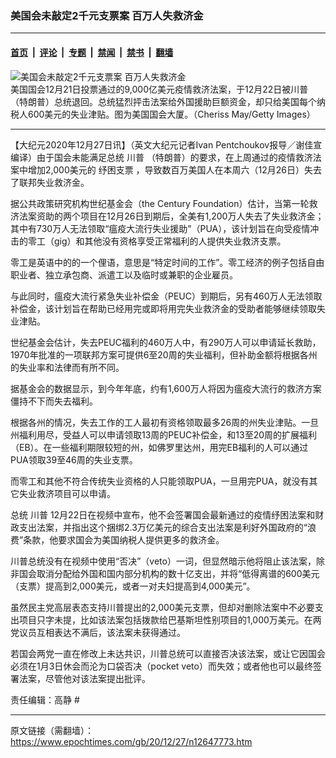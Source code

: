### 美国会未敲定2千元支票案 百万人失救济金

---

#### [首页](../../../..?n12647773) &nbsp;|&nbsp; [评论](../../../../../epoch-comment?n12647773) &nbsp;|&nbsp; [专题](../../../../../epoch-special?n12647773) &nbsp;|&nbsp; [禁闻](../../../../../epoch-news?n12647773) &nbsp;|&nbsp; [禁书](../../../../../books?n12647773) &nbsp;|&nbsp; [翻墙](https://github.com/gfw-breaker/nogfw/blob/master/README.md?n12647773)


<div><img alt="美国会未敲定2千元支票案 百万人失救济金" class="attachment-djy_600_400 size-djy_600_400 wp-post-image" src="https://i.epochtimes.com/assets/uploads/2020/12/GettyImages-1230254287-700x420-600x400.jpg"/>
<div class="caption">
 美国国会12月21日投票通过的9,000亿美元疫情救济法案，于12月22日被川普（特朗普）总统退回。总统猛烈抨击法案给外国援助巨额资金，却只给美国每个纳税人600美元的失业津贴。图为美国国会大厦。（Cheriss May/Getty Images）
</div></div><hr/><div class="post_content" id="artbody" itemprop="articleBody">
 <!-- article content begin -->
 <p>
  【大纪元2020年12月27日讯】（英文大纪元记者Ivan Pentchoukov报导／谢佳宣编译）由于国会未能满足总统
  <ok href="https://www.epochtimes.com/gb/tag/%E5%B7%9D%E6%99%AE.html">
   川普
  </ok>
  （特朗普）的要求，在上周通过的疫情救济法案中增加2,000美元的
  <ok href="https://www.epochtimes.com/gb/tag/%E7%BA%BE%E5%9B%B0%E6%94%AF%E7%A5%A8.html">
   纾困支票
  </ok>
  ，导致数百万美国人在本周六（12月26日）失去了联邦失业救济金。
 </p>
 <p>
  据公共政策研究机构世纪基金会（the Century Foundation）估计，当第一轮救济法案资助的两个项目在12月26日到期后，全美有1,200万人失去了失业救济金；其中有730万人无法领取“瘟疫大流行失业援助”（PUA），该计划旨在向受疫情冲击的零工（gig）和其他没有资格享受正常福利的人提供失业救济支票。
 </p>
 <p>
  零工是英语中的的一个俚语，意思是“特定时间的工作”。零工经济的例子包括自由职业者、独立承包商、派遣工以及临时或兼职的企业雇员。
 </p>
 <p>
  与此同时，瘟疫大流行紧急失业补偿金（PEUC）到期后，另有460万人无法领取补偿金，该计划旨在帮助已经用完或即将用完失业救济金的受助者能够继续领取失业津贴。
 </p>
 <p>
  世纪基金会估计，失去PEUC福利的460万人中，有290万人可以申请延长救助，1970年批准的一项联邦方案可提供6至20周的失业福利，但补助金额将根据各州的失业率和法律而有所不同。
 </p>
 <p>
  据基金会的数据显示，到今年年底，约有1,600万人将因为瘟疫大流行的救济方案僵持不下而失去福利。
 </p>
 <p>
  根据各州的情况，失去工作的工人最初有资格领取最多26周的州失业津贴。一旦州福利用尽，受益人可以申请领取13周的PEUC补偿金，和13至20周的扩展福利（EB）。在一些福利期限较短的州，如佛罗里达州，用完EB福利的人可以通过PUA领取39至46周的失业支票。
 </p>
 <p>
  而零工和其他不符合传统失业资格的人只能领取PUA，一旦用完PUA，就没有其它失业救济项目可以申请。
 </p>
 <p>
  总统
  <ok href="https://www.epochtimes.com/gb/tag/%E5%B7%9D%E6%99%AE.html">
   川普
  </ok>
  12月22日在视频中宣布，他不会签署国会最新通过的疫情纾困法案和财政支出法案，并指出这个捆绑2.3万亿美元的综合支出法案是利好外国政府的“浪费”条款，他要求国会为美国纳税人提供更多的救济金。
 </p>
 <p>
  川普总统没有在视频中使用“否决”（veto）一词，但显然暗示他将阻止该法案，除非国会取消分配给外国和国内部分机构的数十亿支出，并将“低得离谱的600美元（支票）提高到2,000美元，或者一对夫妇提高到4,000美元”。
 </p>
 <p>
  虽然民主党高层表态支持川普提出的2,000美元支票，但却对删除法案中不必要支出项目只字未提，比如该法案包括拨款给巴基斯坦性别项目的1,000万美元。在两党议员互相表达不满后，该法案未获得通过。
 </p>
 <p>
  若国会两党一直在修改上未达共识，川普总统可以直接否决该法案，或让它因国会必须在1月3日休会而沦为口袋否决（pocket veto）而失效；或者他也可以最终签署法案，尽管他对该法案提出批评。
 </p>
 <p>
  责任编辑：高静 #
 </p>
 <!-- article content end -->
 <div id="below_article_ad">
 </div>
</div>


---

原文链接（需翻墙）：https://www.epochtimes.com/gb/20/12/27/n12647773.htm